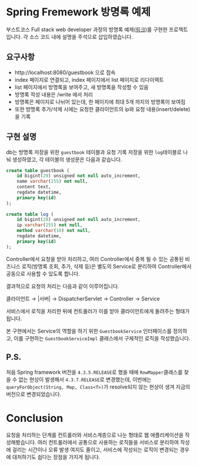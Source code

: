 # Spring Fremework 방명록 예제

부스트코스 Full stack web developer 과정의 방명록 예제([링크](https://www.edwith.org/boostcourse-web/lecture/16772/))를 구현한 프로젝트입니다. 각 소스 코드 내에 설명을 주석으로 삽입하였습니다.

## 요구사항

* http://localhost:8080/guestbook 으로 접속
* index 페이지로 연결되고, index 페이지에서 list 페이지로 리다이렉트
* list 페이지에서 방명록을 보여주고, 새 방명록을 작성할 수 있음
* 방명록 작성 내용은 /write 에서 처리
* 방명록은 페이지로 나뉘어 있는데, 한 페이지에 최대 5개 까지의 방명록이 보여짐
* 또한 방명록 추가/삭제 시에는 요청한 클라이언트의 ip와 요청 내용(insert/delete)을 기록

## 구현 설명

db는 방명록 저장을 위한 `guestbook` 테이블과 요청 기록 저장을 위한 `log`테이블로 나눠 생성하였고, 각 테이블의 생성문은 다음과 같습니다.

```sql
create table guestbook (
	id bigint(20) unsigned not null auto_increment,
    name varchar(255) not null,
    content text,
    regdate datetime,
    primary key(id)
);
    
create table log (
	id bigint(20) unsigned not null auto_increment,
    ip varchar(255) not null,
    method varchar(10) not null,
    regdate datetime,
    primary key(id)
);
```

Controller에서 요청을 받아 처리하고, 여러 Controller에서 중복 될 수 있는 공통된 비즈니스 로직(방명록 조회, 추가, 삭제 등)은 별도의 Service로 분리하여 Controller에서 공동으로 사용할 수 있도록 합니다.

결과적으로 요청의 처리는 다음과 같이 이루어집니다.

클라이언트 → |서버| → DispatcherServlet → Controller → Service

서비스에서 로직을 처리한 뒤에 컨트롤러가 이를 받아 클라이언트에게 돌려주는 형태가 됩니다.

본 구현에서는 Service의 역할을 하기 위한 `GuestbookService` 인터페이스를 정의하고, 이를 구현하는 `GuestbookServiceImpl` 클래스에서 구체적인 로직을 작성했습니다.

## P.S.

처음 Spring framework 버전을 `4.3.5.RELEASE`로 했을 때에 `RowMapper`클래스를 찾을 수 없는 현상이 발생해서 `4.3.7.RELEASE`로 변경했는데, 이번에는 `queryForObject(String, Map, Class<T>)`가 resolve되지 않는 현상이 생겨 지금의 버전으로 변경되었습니다. 

# Conclusion

요청을 처리하는 단계를 컨트롤러와 서비스계층으로 나눈 형태로 웹 
애플리케이션을 작성해봤습니다. 여러 컨트롤러에서 공통으로 사용하는 로직들을 
서비스로 분리하여 작성에 걸리는 시간이나 오류 발생 여지도 줄이고,
서비스에 작성되는 로직이 변경되는 경우에 대처하기도 쉽다는 장점을 가지게 됩니다.